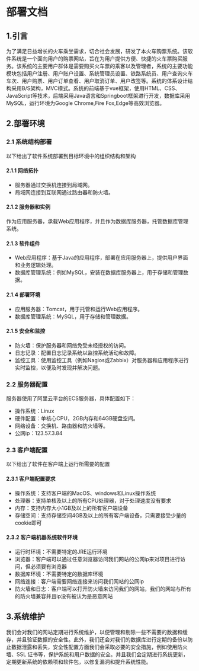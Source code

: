 # 部署文档



## 1.引言

为了满足日益增长的火车乘坐需求，切合社会发展，研发了本火车购票系统。该软件系统是一个面向用户的购票网站，旨在为用户提供方便、快捷的火车票购买服务。该系统的主要用户群体是需要购买火车票的乘客以及管理者，系统的主要功能模块包括用户注册、用户账户设置、系统管理员设置、铁路系统员、用户查询火车车次、用户购票、用户订单查看、用户取消订单、用户改签等。系统的体系设计结构采用B/S架构，MVC模式。系统的前端基于vue框架，使用HTML、CSS、JavaScript等技术，后端采用Java语言和Springboot框架进行开发，数据库采用MySQL，运行环境为Google Chrome,Fire Fox,Edge等高效浏览器。



## 2.部署环境



### 2.1 系统结构部署

以下给出了软件系统部署到目标环境中的组织结构和架构

#### 2.1.1 网络拓扑

- 服务器通过交换机连接到局域网。
- 局域网连接到互联网通过路由器和防火墙。

#### 2.1.2 服务器和实例

作为应用服务器，承载Web应用程序，并且作为数据库服务器，托管数据库管理系统。

#### 2.1.3 软件组件

- Web应用程序：基于Java的应用程序，部署在应用服务器上，提供用户界面和业务逻辑处理。
- 数据库管理系统：例如MySQL，安装在数据库服务器上，用于存储和管理数据。

#### 2.1.4 部署环境

- 应用服务器：Tomcat，用于托管和运行Web应用程序。
- 数据库管理系统：MySQL，用于存储和管理数据。

#### 2.1.5 安全和监控

- 防火墙：保护服务器和网络免受未经授权的访问。
- 日志记录：配置日志记录系统以监控系统活动和故障。
- 监控工具：使用监控工具（例如Nagios或Zabbix）对服务器和应用程序进行实时监控，以便及时发现并解决问题。



### 2.2 服务器配置

服务器使用了阿里云平台的ECS服务器，具体配置如下：

* 操作系统：Linux
* 硬件配置：单核心CPU，2GB内存和64GB硬盘空间。
* 网络设备：交换机、路由器和防火墙等。
* 公网ip：123.57.3.84



### 2.3 客户端配置

以下给出了软件在客户端上运行所需要的配置

#### 2.3.1 客户端配置要求

* 操作系统：支持客户端的MacOS、windows和Linux操作系统
* 处理器：支持单核及以上的所有CPU处理器，对于处理速度没有要求
* 内存：支持内存大小1GB及以上的所有客户端设备
* 存储空间：支持存储空间4GB及以上的所有客户端设备，只需要接受少量的cookie即可

#### 2.3.2 客户端机器系统软件环境

* 运行时环境：不需要特定的JRE运行环境
* 浏览器：客户端可以通过任意浏览器访问我们网站的公网ip来对项目进行访问，但必须要有浏览器
* 数据库环境：不需要特定的数据库环境
* 网络连接：客户端需要网络连接来访问我们网站的公网ip
* 防火墙和日志：客户端可以打开防火墙来访问我们的网站，我们的网站与所有的防火墙兼容并且ip没有被认为是恶意网站



## 3.系统维护

我们会对我们的网站定期进行系统维护，以便管理和剔除一些不需要的数据和缓存，并且验证数据的安全性。此外，我们还会对我们的数据库进行定期的备份以防止数据泄露和丢失，安全性配置方面我们会采取必要的安全措施，例如使用防火墙、SSL 证书等，保护系统和用户数据的安全。并且我们会定期进行系统更新，定期更新系统的依赖项和软件包，以修复漏洞和提升系统性能。

